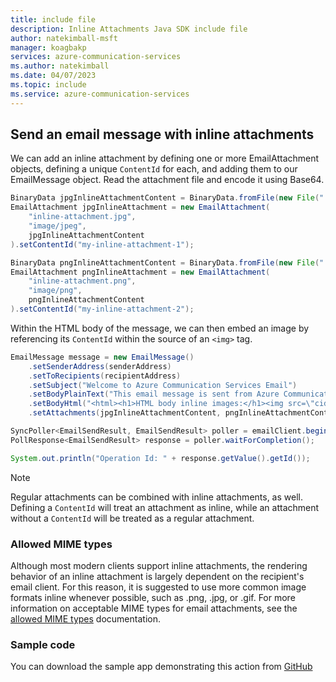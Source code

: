 ```yaml
---
title: include file
description: Inline Attachments Java SDK include file
author: natekimball-msft
manager: koagbakp
services: azure-communication-services
ms.author: natekimball
ms.date: 04/07/2023
ms.topic: include
ms.service: azure-communication-services
---
```


## Send an email message with inline attachments

We can add an inline attachment by defining one or more EmailAttachment objects, defining a unique `ContentId` for each, and adding them to our EmailMessage object. Read the attachment file and encode it using Base64.

```java
BinaryData jpgInlineAttachmentContent = BinaryData.fromFile(new File("./inline-attachment.png").toPath());
EmailAttachment jpgInlineAttachment = new EmailAttachment(
    "inline-attachment.jpg",
    "image/jpeg",
    jpgInlineAttachmentContent
).setContentId("my-inline-attachment-1");

BinaryData pngInlineAttachmentContent = BinaryData.fromFile(new File("./inline-attachment.png").toPath());
EmailAttachment pngInlineAttachment = new EmailAttachment(
    "inline-attachment.png",
    "image/png",
    pngInlineAttachmentContent
).setContentId("my-inline-attachment-2");
```

Within the HTML body of the message, we can then embed an image by referencing its `ContentId` within the source of an `<img>` tag.

```java
EmailMessage message = new EmailMessage()
    .setSenderAddress(senderAddress)
    .setToRecipients(recipientAddress)
    .setSubject("Welcome to Azure Communication Services Email")
    .setBodyPlainText("This email message is sent from Azure Communication Services Email using the Java SDK.");
    .setBodyHtml("<html><h1>HTML body inline images:</h1><img src=\"cid:my-inline-attachment-1\" /><img src=\"cid:my-inline-attachment-2\" /></html>")
    .setAttachments(jpgInlineAttachmentContent, pngInlineAttachmentContent);

SyncPoller<EmailSendResult, EmailSendResult> poller = emailClient.beginSend(message, null);
PollResponse<EmailSendResult> response = poller.waitForCompletion();

System.out.println("Operation Id: " + response.getValue().getId());
```

> [!NOTE]
> Regular attachments can be combined with inline attachments, as well. Defining a `ContentId` will treat an attachment as inline, while an attachment without a `ContentId` will be treated as a regular attachment.

### Allowed MIME types

Although most modern clients support inline attachments, the rendering behavior of an inline attachment is largely dependent on the recipient's email client. For this reason, it is suggested to use more common image formats inline whenever possible, such as .png, .jpg, or .gif. For more information on acceptable MIME types for email attachments, see the [allowed MIME types](../../../../concepts/email/email-attachment-allowed-mime-types.md) documentation.

### Sample code

You can download the sample app demonstrating this action from [GitHub](https://github.com/Azure-Samples/communication-services-java-quickstarts/tree/main/send-email-advanced/send-email-inline-attachments)

